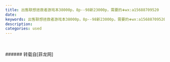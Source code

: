 ```yaml
---
title: 出售联想拯救者游戏本38000p，8p--98新23000p，需要的➕wx:a15688709520
date: 
keywords: 出售联想拯救者游戏本38000p，8p--98新23000p，需要的➕wx:a15688709520
description: 
categories: used
---
```

<td class="t_f" id="postmessage_3213258">

<br/>
<img alt="" border="0" class="zoom" data-cf-modified-5c3a9320ead1cd3e9c53acf4-="" file="http://www.flw.ph/data/appbyme/upload/image/201903/12/JZwtWMSloR76.jpg" id="aimg_KDB7I" lazyloadthumb="1" onclick="" onmouseover="" src="http://www.flw.ph/data/appbyme/upload/image/201903/12/JZwtWMSloR76.jpg"/><br/>
<br/>
</td>
###### 转载自[菲龙网]